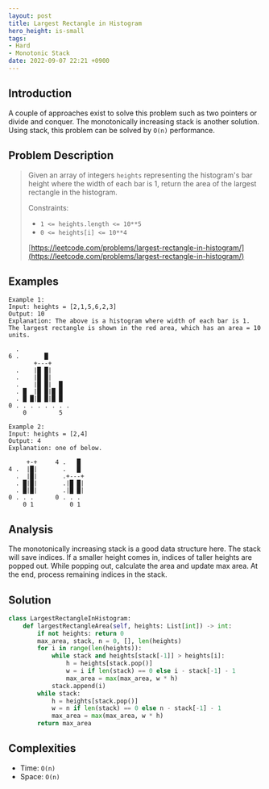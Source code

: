 ```yaml
---
layout: post
title: Largest Rectangle in Histogram
hero_height: is-small
tags:
- Hard
- Monotonic Stack
date: 2022-09-07 22:21 +0900
---
```

## Introduction

A couple of approaches exist to solve this problem such as two pointers or divide and conquer.
The monotonically increasing stack is another solution.
Using stack, this problem can be solved by `O(n)` performance.

## Problem Description
> Given an array of integers `heights` representing the histogram's bar height
> where the width of each bar is 1, return the area of the largest rectangle in the histogram.
>
> Constraints:
> - `1 <= heights.length <= 10**5`
> - `0 <= heights[i] <= 10**4`
>
> [https://leetcode.com/problems/largest-rectangle-in-histogram/](https://leetcode.com/problems/largest-rectangle-in-histogram/)

## Examples
```
Example 1:
Input: heights = [2,1,5,6,2,3]
Output: 10
Explanation: The above is a histogram where width of each bar is 1.
The largest rectangle is shown in the red area, which has an area = 10 units.

  .
6 .       █
       +---+
  .    |█ █|
  .    |█ █|
  .    |█ █|  █
  . █  |█ █|█ █
  . █ █|█ █|█ █
0 . . . . . . . .
    0         5
```

```
Example 2:
Input: heights = [2,4]
Output: 4
Explanation: one of below.

     +-+     4 .   █
4 .  |█|       .   █
  .  |█|       .+---+
  . █|█|       .|█ █|
  . █|█|       .|█ █|
0 . . .      0 . . . 
    0 1          0 1
```

## Analysis

The monotonically increasing stack is a good data structure here.
The stack will save indices.
If a smaller height comes in, indices of taller heights are popped out.
While popping out, calculate the area and update max area.
At the end, process remaining indices in the stack.

## Solution
```python
class LargestRectangleInHistogram:
    def largestRectangleArea(self, heights: List[int]) -> int:
        if not heights: return 0
        max_area, stack, n = 0, [], len(heights)
        for i in range(len(heights)):
            while stack and heights[stack[-1]] > heights[i]:
                h = heights[stack.pop()]
                w = i if len(stack) == 0 else i - stack[-1] - 1
                max_area = max(max_area, w * h)
            stack.append(i)
        while stack:
            h = heights[stack.pop()]
            w = n if len(stack) == 0 else n - stack[-1] - 1
            max_area = max(max_area, w * h)
        return max_area
```

## Complexities
- Time: `O(n)`
- Space: `O(n)`
 